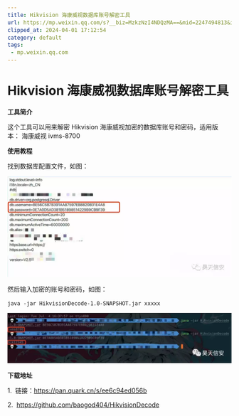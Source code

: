 ```yaml
---
title: Hikvision 海康威视数据库账号解密工具
url: https://mp.weixin.qq.com/s?__biz=MzkzNzI4NDQzMA==&mid=2247494813&idx=2&sn=b6093b443b4bd71eaa46ec0be9169dc8&chksm=c2936abcf5e4e3aaef6ffd573351d4d6b8d5d0aafe128219e93b73b82f1e4029f066bd7d96c5&scene=126&sessionid=1697942000&key=debaf56e0df4198f87bb416a8c39e3effed1f6aed5606abd55bf6316632414c7127d8fdcd09276c502a2c7215ee010ad1df78511b9ed66c67ea572b7142d674cb974fa752df849916b6820fe52a689cfcb880638a53959efc25531b54dbfa9a5ac2a72e16dec8bbfff4cf66dc5300c1a52c401b6ec100f57253ed166821f67da&ascene=15&uin=NTY2NTA4NjQ%3D&devicetype=Windows+10+x64&version=63060012&lang=zh_CN&session_us=gh_6f2a00098080&countrycode=AL&exportkey=n_ChQIAhIQm5h3%2FMBH3jXhwF0xuwKvHxLuAQIE97dBBAEAAAAAAEbyGP7WqhgAAAAOpnltbLcz9gKNyK89dVj0VK%2FSYSRcKXeQeTfzIOQl5ggQu3byi1K%2F20PxJglvMTVATl9qeVlVpBTmAxz5LNAb%2Byg4f%2BgjyOVtc7StaeJ4g5BexoqnIncYPRd9PVp8eHytCF0QFBWlDqVn86s79YFaz7rQphAch6PzpAgxb06oW6fLkRZaxlX5Y8EQhiprMDskX%2BE5d85jlUgURQ%2F9KaAUm7MWAnw2pXwhLPIIbC0EoeOhtcnTVMGBUyhYfGWPly%2FRj95TUwrAR0wgYjXTlQ1Gvyf%2BgnBQtz4%3D&acctmode=0&pass_ticket=tb9HPtTGilJ2jU7A916YMQ2r580l0Ms4YgUlkjK8hPiaog12Sh8eKUeXIA6vSUHk&wx_header=0&fontgear=2
clipped_at: 2024-04-01 17:12:54
category: default
tags: 
 - mp.weixin.qq.com
---
```



# Hikvision 海康威视数据库账号解密工具

**工具简介**

这个工具可以用来解密 Hikvision 海康威视加密的数据库账号和密码，适用版本： 海康威视 ivms-8700 

**使用教程**

找到数据库配置文件，如图：  

![图片](assets/1711962774-e8aec369781a28986405be07c3769a30.webp)

然后输入加密的账号和密码，如图：

```plain
java -jar HikvisionDecode-1.0-SNAPSHOT.jar xxxxx
```

![图片](assets/1711962774-e41a04218728c0e23b77f2c217c441b1.webp)

**下载地址**

1\.  链接：https://pan.quark.cn/s/ee6c94ed056b

2.  https://github.com/baogod404/HikvisionDecode
